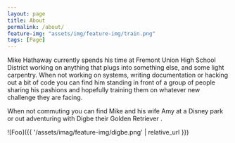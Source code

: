 ```yaml
---
layout: page
title: About
permalink: /about/
feature-img: "assets/img/feature-img/train.png"
tags: [Page]
---
```


Mike Hathaway currently spends his time at Fremont Union High School District working on anything that plugs into something else, and some light carpentry.  When not working on systems, writing documentation or hacking out a bit of code you can find him standing in front of a group of people sharing his pashions and hopefully training them on whatever new challenge they are facing.

When not commuting you can find Mike and his wife Amy at a Disney park or out adventuring with Digbe their Golden Retriever .

![Foo]({{ '/assets/imag/feature-img/digbe.png' | relative_url }})
 
